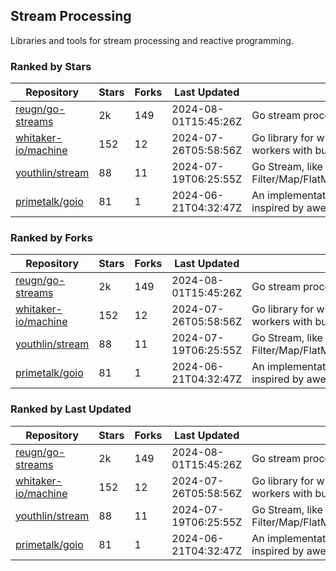 ## Stream Processing

Libraries and tools for stream processing and reactive programming.

### Ranked by Stars

| Repository | Stars | Forks | Last Updated | Description | 
|------------|-------|-------|--------------|-------------|
| [reugn/go-streams](https://github.com/reugn/go-streams) | 2k | 149 | 2024-08-01T15:45:26Z |  Go stream processing library. |
| [whitaker-io/machine](https://github.com/whitaker-io/machine) | 152 | 12 | 2024-07-26T05:58:56Z |  Go library for writing and generating stream workers with built in metrics and traceability. |
| [youthlin/stream](https://github.com/youthlin/stream) | 88 | 11 | 2024-07-19T06:25:55Z |  Go Stream, like Java 8 Stream: Filter/Map/FlatMap/Peek/Sorted/ForEach/Reduce... |
| [primetalk/goio](https://github.com/primetalk/goio) | 81 | 1 | 2024-06-21T04:32:47Z |  An implementation of IO, Stream, Fiber for Golang, inspired by awesome Scala libraries cats and fs2. |

### Ranked by Forks

| Repository | Stars | Forks | Last Updated | Description | 
|------------|-------|-------|--------------|-------------|
| [reugn/go-streams](https://github.com/reugn/go-streams) | 2k | 149 | 2024-08-01T15:45:26Z |  Go stream processing library. |
| [whitaker-io/machine](https://github.com/whitaker-io/machine) | 152 | 12 | 2024-07-26T05:58:56Z |  Go library for writing and generating stream workers with built in metrics and traceability. |
| [youthlin/stream](https://github.com/youthlin/stream) | 88 | 11 | 2024-07-19T06:25:55Z |  Go Stream, like Java 8 Stream: Filter/Map/FlatMap/Peek/Sorted/ForEach/Reduce... |
| [primetalk/goio](https://github.com/primetalk/goio) | 81 | 1 | 2024-06-21T04:32:47Z |  An implementation of IO, Stream, Fiber for Golang, inspired by awesome Scala libraries cats and fs2. |

### Ranked by Last Updated

| Repository | Stars | Forks | Last Updated | Description | 
|------------|-------|-------|--------------|-------------|
| [reugn/go-streams](https://github.com/reugn/go-streams) | 2k | 149 | 2024-08-01T15:45:26Z |  Go stream processing library. |
| [whitaker-io/machine](https://github.com/whitaker-io/machine) | 152 | 12 | 2024-07-26T05:58:56Z |  Go library for writing and generating stream workers with built in metrics and traceability. |
| [youthlin/stream](https://github.com/youthlin/stream) | 88 | 11 | 2024-07-19T06:25:55Z |  Go Stream, like Java 8 Stream: Filter/Map/FlatMap/Peek/Sorted/ForEach/Reduce... |
| [primetalk/goio](https://github.com/primetalk/goio) | 81 | 1 | 2024-06-21T04:32:47Z |  An implementation of IO, Stream, Fiber for Golang, inspired by awesome Scala libraries cats and fs2. |

